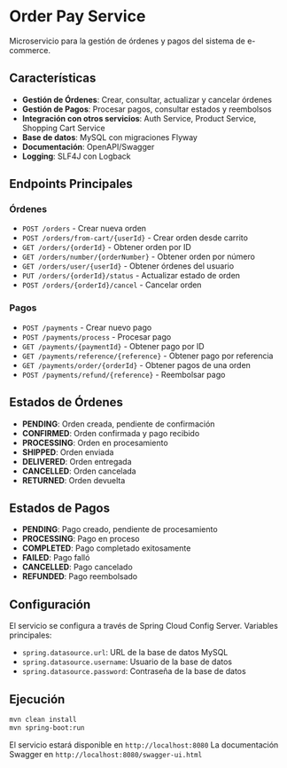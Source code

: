 # Order Pay Service

Microservicio para la gestión de órdenes y pagos del sistema de e-commerce.

## Características

- **Gestión de Órdenes**: Crear, consultar, actualizar y cancelar órdenes
- **Gestión de Pagos**: Procesar pagos, consultar estados y reembolsos
- **Integración con otros servicios**: Auth Service, Product Service, Shopping Cart Service
- **Base de datos**: MySQL con migraciones Flyway
- **Documentación**: OpenAPI/Swagger
- **Logging**: SLF4J con Logback

## Endpoints Principales

### Órdenes
- `POST /orders` - Crear nueva orden
- `POST /orders/from-cart/{userId}` - Crear orden desde carrito
- `GET /orders/{orderId}` - Obtener orden por ID
- `GET /orders/number/{orderNumber}` - Obtener orden por número
- `GET /orders/user/{userId}` - Obtener órdenes del usuario
- `PUT /orders/{orderId}/status` - Actualizar estado de orden
- `POST /orders/{orderId}/cancel` - Cancelar orden

### Pagos
- `POST /payments` - Crear nuevo pago
- `POST /payments/process` - Procesar pago
- `GET /payments/{paymentId}` - Obtener pago por ID
- `GET /payments/reference/{reference}` - Obtener pago por referencia
- `GET /payments/order/{orderId}` - Obtener pagos de una orden
- `POST /payments/refund/{reference}` - Reembolsar pago

## Estados de Órdenes

- **PENDING**: Orden creada, pendiente de confirmación
- **CONFIRMED**: Orden confirmada y pago recibido
- **PROCESSING**: Orden en procesamiento
- **SHIPPED**: Orden enviada
- **DELIVERED**: Orden entregada
- **CANCELLED**: Orden cancelada
- **RETURNED**: Orden devuelta

## Estados de Pagos

- **PENDING**: Pago creado, pendiente de procesamiento
- **PROCESSING**: Pago en proceso
- **COMPLETED**: Pago completado exitosamente
- **FAILED**: Pago falló
- **CANCELLED**: Pago cancelado
- **REFUNDED**: Pago reembolsado

## Configuración

El servicio se configura a través de Spring Cloud Config Server.
Variables principales:
- `spring.datasource.url`: URL de la base de datos MySQL
- `spring.datasource.username`: Usuario de la base de datos
- `spring.datasource.password`: Contraseña de la base de datos

## Ejecución

```bash
mvn clean install
mvn spring-boot:run
```

El servicio estará disponible en `http://localhost:8080`
La documentación Swagger en `http://localhost:8080/swagger-ui.html`